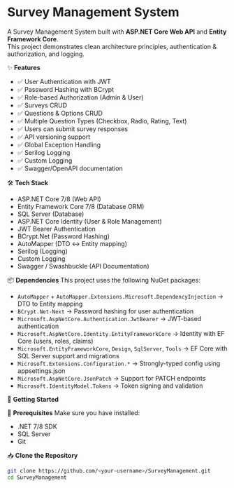 # Survey Management System

A Survey Management System built with **ASP.NET Core Web API** and **Entity Framework Core**.  
This project demonstrates clean architecture principles, authentication & authorization, and logging.

✨ **Features**
- ✅ User Authentication with JWT
- ✅ Password Hashing with BCrypt
- ✅ Role-based Authorization (Admin & User)
- ✅ Surveys CRUD
- ✅ Questions & Options CRUD
- ✅ Multiple Question Types (Checkbox, Radio, Rating, Text)
- ✅ Users can submit survey responses
- ✅ API versioning support
- ✅ Global Exception Handling
- ✅ Serilog Logging
- ✅ Custom Logging
- ✅ Swagger/OpenAPI documentation

🛠️ **Tech Stack**
- ASP.NET Core 7/8 (Web API)
- Entity Framework Core 7/8 (Database ORM)
- SQL Server (Database)
- ASP.NET Core Identity (User & Role Management)
- JWT Bearer Authentication
- BCrypt.Net (Password Hashing)
- AutoMapper (DTO ↔ Entity mapping)
- Serilog (Logging)
- Custom Logging
- Swagger / Swashbuckle (API Documentation)

📦 **Dependencies**
This project uses the following NuGet packages:
- `AutoMapper` + `AutoMapper.Extensions.Microsoft.DependencyInjection` → DTO to Entity mapping
- `BCrypt.Net-Next` → Password hashing for user authentication
- `Microsoft.AspNetCore.Authentication.JwtBearer` → JWT-based authentication
- `Microsoft.AspNetCore.Identity.EntityFrameworkCore` → Identity with EF Core (users, roles, claims)
- `Microsoft.EntityFrameworkCore`, `Design`, `SqlServer`, `Tools` → EF Core with SQL Server support and migrations
- `Microsoft.Extensions.Configuration.*` → Strongly-typed config using appsettings.json
- `Microsoft.AspNetCore.JsonPatch` → Support for PATCH endpoints
- `Microsoft.IdentityModel.Tokens` → Token signing and validation

🚀 **Getting Started**

📌 **Prerequisites**
Make sure you have installed:
- .NET 7/8 SDK
- SQL Server
- Git

📥 **Clone the Repository**
```bash
git clone https://github.com/<your-username>/SurveyManagement.git
cd SurveyManagement
